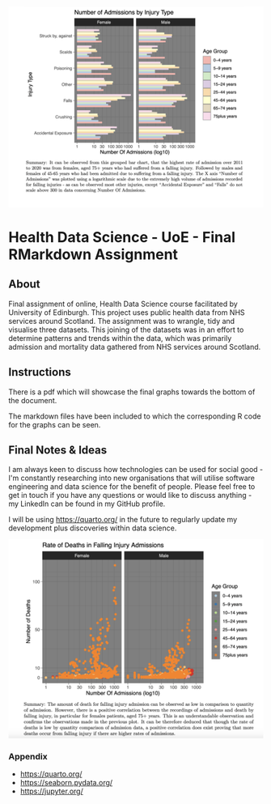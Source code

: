 
![First Graph representing the mortality rates in demographics](https://github.com/MDW-94/health_data_science/blob/main/healthdata_graph1.png)

# Health Data Science - UoE - Final RMarkdown Assignment

## About
Final assignment of online, Health Data Science course facilitated by University of Edinburgh. 
This project uses public health data from NHS services around Scotland. The assignment was to
wrangle, tidy and visualise three datasets. This joining of the datasets was in an effort to
determine patterns and trends within the data, which was primarily admission and mortality data
gathered from NHS services around Scotland. 

## Instructions
There is a pdf which will showcase the final graphs towards the bottom of the document.

The markdown files have been included to which the corresponding R code for the graphs
can be seen. 

## Final Notes & Ideas 
I am always keen to discuss how technologies can be used for social good - I'm constantly
researching into new organisations that will utilise software engineering and data science
for the benefit of people. Please feel free to get in touch if you have
any questions or would like to discuss anything - my LinkedIn can be found in my GitHub profile.

I will be using https://quarto.org/ in the future to regularly update my development plus 
discoveries within data science.

![Second Graph representing falling injury admission data in NHS Services around Scotland](https://github.com/MDW-94/health_data_science/blob/main/healthdata_graph2.png)

### Appendix

- https://quarto.org/
- https://seaborn.pydata.org/
- https://jupyter.org/

